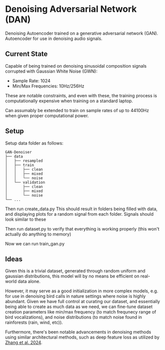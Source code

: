 # Denoising Adversarial Network (DAN)

Denoising Autoencoder trained on a generative adversarial network (GAN). Autoencoder for use in denoising
audio signals.


## Current State

Capable of being trained on denoising sinusoidal composition signals corrupted with Gaussian White Noise (GWN):
- Sample Rate: 1024
- Min/Max Frequencies: 10Hz/256Hz

These are notable constraints, and even with these, the training process is computationally expensive when 
training on a standard laptop. 

Can assumably be extended to train on sample rates of up to 44100Hz when given proper computational power.


## Setup

Setup data folder as follows:

```
GAN-Denoiser
├── data
│   ├── resampled
│   ├── train
│   │   ├── clean
│   │   ├── mixed
│   │   └── noise
│   └── validation
│       ├── clean
│       ├── mixed
│       └── noise
└── ...
```

Then run create_data.py
This should result in folders being filled with data, and displaying plots for a random signal from each folder.
Signals should look similar to these
<!-- TODO: Insert example signal plots -->

Then run dataset.py to verify that everything is working properly (this won't actually do anything to memory)

Now we can run train_gan.py
<!-- TODO: finish training and performance anlysis implementations -->

## Ideas

Given this is a trivial dataset, generated through random uniform and gaussian distributions, this model will by no means be efficient on real-world data alone. 

However, it may serve as a good initialization in more complex models, e.g. for use in denoising bird calls in nature settings where noise is highly abundant. Given we have full control at curating our dataset, and essentially being able to create as much data as we need, we can fine-tune dataset creation parameters like min/max frequency (to match frequnecy range of bird vocalizations), and noise distributions (to match noise found in rainforests (rain, wind, etc)).

Furthermore, there's been notable advancements in denoising methods using similar architectural methods, such as deep feature loss as utilized by [Zhang et al. 2024](https://www.sciencedirect.com/science/article/pii/S1574954124000591). 